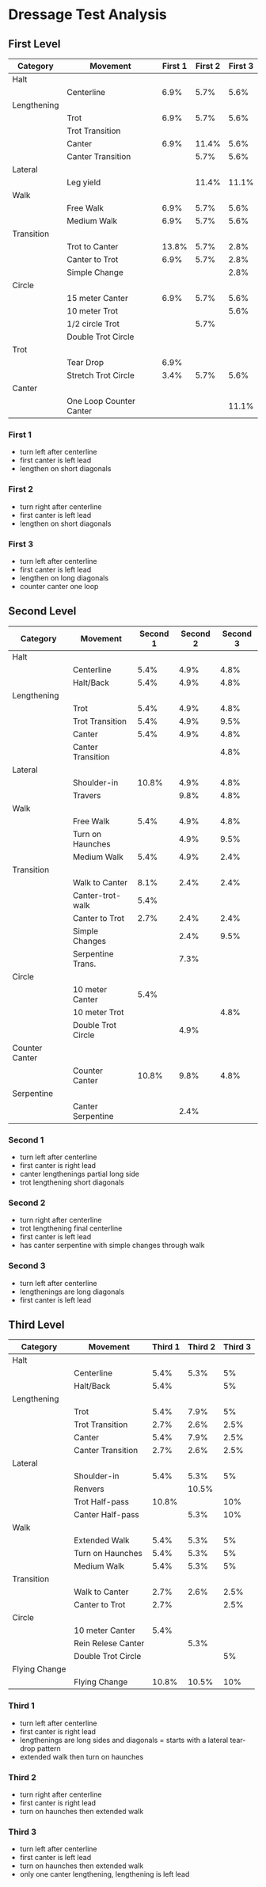 # Dressage Test Analysis

## First Level

|   Category   |     Movement     | First 1   | First 2   | First 3  |
| -------------|------------------|-----------|-----------|----------|
|  Halt        |                  |           |           |          |
|              |  Centerline      |  6.9%     |  5.7%     |   5.6%   |
|  Lengthening |                  |           |           |          |
|              |  Trot            |  6.9%     |  5.7%     |   5.6%   |
|              | Trot Transition  |           |           |          |
|              |  Canter          |  6.9%     |  11.4%    |   5.6%   |
|              |Canter Transition |           |  5.7%     |   5.6%   |
|  Lateral     |                  |           |           |          |
|              | Leg yield        |           |  11.4%    |   11.1%  |
|  Walk        |                  |           |           |          |
|              | Free Walk        |   6.9%    |  5.7%     |   5.6%   |
|              | Medium Walk      |   6.9%    |  5.7%     |   5.6%   |
|  Transition  |                  |           |           |          |
|              | Trot to Canter   |   13.8%   |  5.7%     |   2.8%   |
|              | Canter to Trot   |   6.9%    |  5.7%     |   2.8%   |
|              | Simple Change    |           |           |   2.8%   |
|  Circle      |                  |           |           |          |
|              | 15 meter Canter  |   6.9%    |  5.7%     |   5.6%   |
|              | 10 meter Trot    |           |           |   5.6%   |
|              | 1/2 circle Trot  |           |  5.7%     |          |
|              |Double Trot Circle|           |           |          |
|Trot          |                  |           |           |          |
|              | Tear Drop        |   6.9%    |           |          |
|              |Stretch Trot Circle|  3.4%    |  5.7%     |   5.6%   |
|  Canter      |                  |           |           |          |
|              |One Loop Counter Canter|      |           |   11.1%  |

### First 1
- turn left after centerline
- first canter is left lead
- lengthen on short diagonals

### First 2
- turn right after centerline
- first canter is left lead
- lengthen on short diagonals

### First 3
- turn left after centerline
- first canter is left lead
- lengthen on long diagonals
- counter canter one loop

## Second Level

|   Category   |     Movement     | Second 1  | Second 2  | Second 3 |
| -------------|------------------|-----------|-----------|----------|
|  Halt        |                  |           |           |          |
|              |  Centerline      |  5.4%     |   4.9%    |  4.8%    |
|              |  Halt/Back       |  5.4%     |   4.9%    |  4.8%    |
|  Lengthening |                  |           |           |          |
|              |  Trot            |  5.4%     |   4.9%    |   4.8%   |
|              | Trot Transition  |  5.4%     |   4.9%    |   9.5%   |
|              |  Canter          |  5.4%     |   4.9%    |   4.8%   |
|              |Canter Transition |           |           |   4.8%   |
|  Lateral     |                  |           |           |          |
|              | Shoulder-in      |  10.8%    |   4.9%    |   4.8%   |
|              | Travers          |           |   9.8%    |   4.8%   |
|  Walk        |                  |           |           |          |
|              | Free Walk        |  5.4%     |   4.9%    |  4.8%    |
|              | Turn on Haunches |           |   4.9%    |  9.5%    |
|              | Medium Walk      |  5.4%     |   4.9%    |  2.4%    |
|  Transition  |                  |           |           |          |
|              | Walk to Canter   |  8.1%     |   2.4%    |  2.4%    |
|              |Canter-trot-walk  |  5.4%     |           |          |
|              | Canter to Trot   |  2.7%     |   2.4%    |  2.4%    |
|              | Simple Changes   |           |   2.4%    |  9.5%    |
|              |Serpentine Trans. |           |   7.3%    |          |
|  Circle      |                  |           |           |          |
|              | 10 meter Canter  |  5.4%     |           |          |
|              | 10 meter Trot    |           |           |  4.8%    |
|              |Double Trot Circle|           |   4.9%    |          |
|Counter Canter|                  |           |           |          |
|              | Counter Canter   |  10.8%    |    9.8%   |  4.8%    |
| Serpentine   |                  |           |           |          |
|              | Canter Serpentine|           |    2.4%   |          |

### Second 1
- turn left after centerline
- first canter is right lead
- canter lengthenings partial long side
- trot lengthening short diagonals

### Second 2
- turn right after centerline
- trot lengthening final centerline
- first canter is left lead
- has canter serpentine with simple changes through walk

### Second 3
- turn left after centerline
- lengthenings are long diagonals
- first canter is left lead

## Third Level

|   Category   |     Movement     | Third 1   | Third 2   | Third 3  |
| -------------|------------------|-----------|-----------|----------|
|  Halt        |                  |           |           |          |
|              |  Centerline      |  5.4%     |  5.3%     |  5%      |
|              |  Halt/Back       |  5.4%     |           |  5%      |
|  Lengthening |                  |           |           |          |
|              |  Trot            |  5.4%     |  7.9%     |  5%      |
|              | Trot Transition  |  2.7%     |  2.6%     |  2.5%    |
|              |  Canter          |  5.4%     |  7.9%     |  2.5%    |
|              |Canter Transition |  2.7%     |  2.6%     |  2.5%    |
|  Lateral     |                  |           |           |          |
|              | Shoulder-in      |  5.4%     |  5.3%     |  5%      |
|              | Renvers          |           |  10.5%    |          |
|              | Trot Half-pass   |  10.8%    |           |  10%     |
|              | Canter Half-pass |           |  5.3%     |  10%     |
|  Walk        |                  |           |           |          |
|              | Extended Walk    |  5.4%     |  5.3%     |  5%      |
|              | Turn on Haunches |  5.4%     |  5.3%     |  5%      |
|              | Medium Walk      |  5.4%     |  5.3%     |  5%      |
|  Transition  |                  |           |           |          |
|              | Walk to Canter   |  2.7%     |  2.6%     |  2.5%    |
|              | Canter to Trot   |  2.7%     |           |  2.5%    |
|  Circle      |                  |           |           |          |
|              | 10 meter Canter  |  5.4%     |           |          |
|              |Rein Relese Canter|           |  5.3%     |          |
|              |Double Trot Circle|           |           |  5%      |
| Flying Change|                  |           |           |          |
|              | Flying Change    |  10.8%    |  10.5%    |  10%     |

### Third 1
- turn left after centerline
- first canter is right lead
- lengthenings are long sides and diagonals
= starts with a lateral tear-drop pattern
- extended walk then turn on haunches

### Third 2
- turn right after centerline
- first canter is right lead
- turn on haunches then extended walk

### Third 3
- turn left after centerline
- first canter is left lead
- turn on haunches then extended walk
- only one canter lengthening, lengthening is left lead
